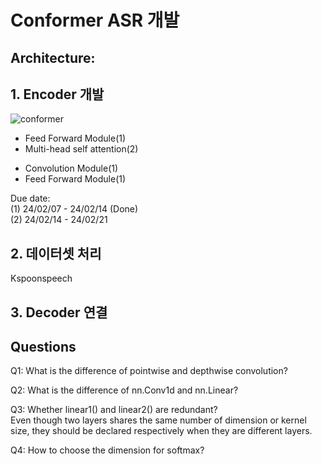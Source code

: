 # Conformer ASR 개발<br/>

## Architecture:<br/>

## 1. Encoder 개발<br/>
![conformer](https://github.com/rndlwjs/kr_asr/assets/70250234/8732976d-a055-4e74-832b-f0d8065bbbde)<br/>
- Feed Forward Module(1)<br/>
- Multi-head self attention(2)<br/>
<!--
Transformer-XL, relative sinusoidal positional encoding scheme: It allows the self-attention module to generalize better on different input length and the resulting encoder is more robust to the variance of the utterance length.
[reference] Transformer-xl: Attentive language models beyond a
fixed-length context

relative positional encoding 구현 필요

pre-norm residual units with dropout: training and regularizing deeper models

Multi-head Attention = Scaled Dot-Product Attention 여러개 있는 것!

Scaled Dot-Product Attention 구현 필요 (Q,K,V)

Transformer (encoder+decoder) vs Multi-head attention -> Only the Multi-head attention

Why Attention head is separated by view() function?
-->
- Convolution Module(1)<br/>
- Feed Forward Module(1)<br/>

Due date: <br/>
(1) 24/02/07 - 24/02/14 (Done) <br/>
(2) 24/02/14 - 24/02/21 <br/>

## 2. 데이터셋 처리<br/>
Kspoonspeech
<!--
librispeech과 유사한 1000시간 데이터 찾기
강의용 음성 / 대화형 음성 / 소아용 음성
한영 혼합
-->
## 3. Decoder 연결<br/>
<!--
LSTM decoder
CTC loss / Transducer
-->

## Questions <br/>
Q1: What is the difference of pointwise and depthwise convolution? <br/>

Q2: What is the difference of nn.Conv1d and nn.Linear? <br/>

Q3: Whether linear1() and linear2() are redundant? <br/>
Even though two layers shares the same number of dimension or kernel size, they should be declared respectively when they are different layers. <br/>

Q4: How to choose the dimension for softmax? <br/>